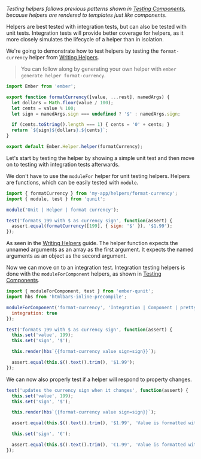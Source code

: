 _Testing helpers follows previous patterns shown in [Testing Components],
because helpers are rendered to templates just like components._

Helpers are best tested with integration tests, but can also be tested with unit
tests. Integration tests will provide better coverage for helpers, as it more
closely simulates the lifecycle of a helper than in isolation.

We're going to demonstrate how to test helpers by testing the `format-currency`
helper from [Writing Helpers].

> You can follow along by generating your own helper with `ember generate helper
> format-currency`.

```javascript {data-filename=app/helpers/format-currency.js}
import Ember from 'ember';

export function formatCurrency([value, ...rest], namedArgs) {
  let dollars = Math.floor(value / 100);
  let cents = value % 100;
  let sign = namedArgs.sign === undefined ? '$' : namedArgs.sign;

  if (cents.toString().length === 1) { cents = '0' + cents; }
  return `${sign}${dollars}.${cents}`;
}

export default Ember.Helper.helper(formatCurrency);
```

Let's start by testing the helper by showing a simple unit test and then move on
to testing with integration tests afterwards.

We don't have to use the `moduleFor` helper for unit testing helpers. Helpers
are functions, which can be easily tested with `module`.

```javascript {data-filename=tests/unit/helpers/format-currency-test.js}
import { formatCurrency } from 'my-app/helpers/format-currency';
import { module, test } from 'qunit';

module('Unit | Helper | format currency');

test('formats 199 with $ as currency sign', function(assert) {
  assert.equal(formatCurrency([199], { sign: '$' }), '$1.99');
});
```

As seen in the [Writing Helpers] guide. The helper function expects the unnamed
arguments as an array as the first argument. It expects the named arguments as
an object as the second argument.

Now we can move on to an integration test. Integration testing helpers is done
with the `moduleForComponent` helpers, as shown in [Testing Components].

```javascript {data-filename=tests/integration/helpers/format-currency-test.js}
import { moduleForComponent, test } from 'ember-qunit';
import hbs from 'htmlbars-inline-precompile';

moduleForComponent('format-currency', 'Integration | Component | pretty color', {
  integration: true
});

test('formats 199 with $ as currency sign', function(assert) {
  this.set('value', 199);
  this.set('sign', '$');

  this.render(hbs`{{format-currency value sign=sign}}`);

  assert.equal(this.$().text().trim(), '$1.99');
});
```

We can now also properly test if a helper will respond to property changes.

```javascript {data-filename=tests/integration/helpers/format-currency-test.js}
test('updates the currency sign when it changes', function(assert) {
  this.set('value', 199);
  this.set('sign', '$');

  this.render(hbs`{{format-currency value sign=sign}}`);

  assert.equal(this.$().text().trim(), '$1.99', 'Value is formatted with $');

  this.set('sign', '€');

  assert.equal(this.$().text().trim(), '€1.99', 'Value is formatted with €');
});
```

[Testing Components]: ../unit-testing-basics
[Writing Helpers]: ../../templates/writing-helpers
